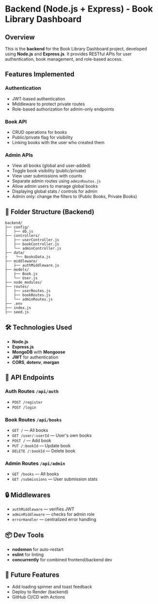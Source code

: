# Backend (Node.js + Express) - Book Library Dashboard

## Overview

This is the **backend** for the Book Library Dashboard project, developed using **Node.js** and **Express.js**. It provides RESTful APIs for user authentication, book management, and role-based access.

## Features Implemented

### Authentication

* JWT-based authentication
* Middleware to protect private routes
* Role-based authorization for admin-only endpoints

### Book API

* CRUD operations for books
* Public/private flag for visibility
* Linking books with the user who created them

### Admin APIs

* View all books (global and user-added)
* Toggle book visibility (public/private)
* View user submissions with counts
* Separate admin routes using `adminRoutes.js`
* Allow admin users to manage global books
* Displaying global stats / controls for admin 
* Admin only: change the filters to (Public Books, Private Books)

## 📁 Folder Structure (Backend)

```
backend/
├── config/
│   ├── db.js
├── controllers/
│   ├── userController.js
│   ├── bookController.js
│   └── adminController.js
├── data/
├    └── BooksData.js
├── middleware/
│   ├── authMiddleware.js
├── models/
│   ├── Book.js
│   └── User.js
├── node_modules/
├── routes/
│   ├── userRoutes.js
│   ├── bookRoutes.js
│   └── adminRoutes.js
├── .env
├── index.js
├── seed.js
```

## 🛠️ Technologies Used

* **Node.js**
* **Express.js**
* **MongoDB** with **Mongoose**
* **JWT** for authentication
* **CORS**, **dotenv**, **morgan**

## 📡 API Endpoints

### Auth Routes `/api/auth`

* `POST /register`
* `POST /login`

### Book Routes `/api/books`

* `GET /` — All books
* `GET /user/:userId` — User's own books
* `POST /` — Add book
* `PUT /:bookId` — Update book
* `DELETE /:bookId` — Delete book

### Admin Routes `/api/admin`

* `GET /books` — All books
* `GET /submissions` — User submission stats

## 🔒 Middlewares

* `authMiddleware` — verifies JWT
* `adminMiddleware` — checks for admin role
* `errorHandler` — centralized error handling

## 📦 Dev Tools

* **nodemon** for auto-restart
* **eslint** for linting
* **concurrently** for combined frontend/backend dev

## 🔮 Future Features

* Add loading spinner and toast feedback
* Deploy to Render (backend)
* GitHub CI/CD with Actions
